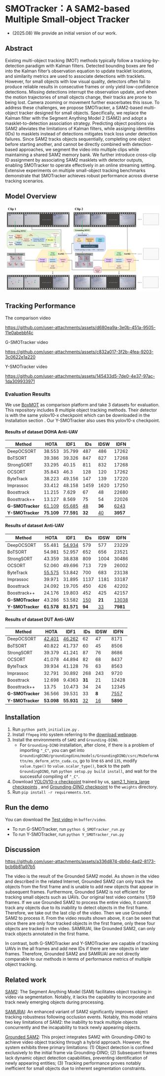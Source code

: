 # SMOTracker：A SAM2-based Multiple Small-object Tracker

- (2025.08) We provide an initial version of our work.

## Abstract
Existing multi-object tracking (MOT) methods typically follow a tracking-by-detection paradigm with Kalman filters. Detected bounding boxes are fed into the Kalman filter’s observation equation to update tracklet locations, and similarity metrics are used to associate detections with tracklets. However, for small objects with low visual quality, detectors often fail to produce reliable results in consecutive frames or only yield low-confidence detections. Missing detections interrupt the observation update, and when the motion trajectories of small objects change, their tracks are prone to being lost. Camera zooming or movement further exacerbates this issue. To address these challenges, we propose SMOTracker, a SAM2-based multi-object tracker designed for small objects. Specifically, we replace the Kalman filter with the Segment Anything Model 2 (SAM2) and adopt a masklet-to-detection association strategy. Predicting object positions via SAM2 alleviates the limitations of Kalman filters, while assigning identities (IDs) to masklets instead of detections mitigates track loss under detection failures. Since SAM2 tracks objects sequentially, completing one object before starting another, and cannot be directly combined with detection-based approaches, we segment the video into multiple clips while maintaining a shared SAM2 memory bank. We further introduce cross-clip ID assignment by associating SAM2 masklets with detector outputs, enabling SMOTracker to operate effectively in an online streaming setting. Extensive experiments on multiple small-object tracking benchmarks demonstrate that SMOTracker achieves robust performance across diverse tracking scenarios.

## Model Overview
<p align="center">
<img src="assets/structure.jpg" width="500"/>
</p>

## Tracking Performance
The comparison video

https://github.com/user-attachments/assets/d680ea9a-3e0b-451a-9505-11e0abebbf4c

G-SMOTracker video

https://github.com/user-attachments/assets/c832a017-3f2b-4fea-9203-3c0622e1a220

Y-SMOTracker video

https://github.com/user-attachments/assets/145433d5-7de0-4e37-97ac-1da309933971

### Evaluation Results
We use [BoxMOT](https://github.com/mikel-brostrom/boxmot) as comparison platform and take 3 datasets for evaluation. This repository includes 8 multiple object tracking methods. Their detector is with the same yolov10-x checkpoint which can be downloaded in the Installation section . Our Y-SMOTracker also uses this yolov10-x checkpoint.  
#### Results of dataset DOHA Anti-UAV
| Method           | HOTA          | IDF1          | IDs       | IDSW      | IDFN        |
|------------------|---------------|---------------|-----------|-----------|-------------|
| DeepOCSORT       | 38.553        | 35.799        | 487       | 486       | 17262       |
| BoTSORT          | 39.386        | 39.326        | 847       | 827       | 17268       |
| StrongSORT       | 33.295        | 40.15         | 811       | 832       | 17268       |
| OCSORT           | 35.843        | 46.3          | 128       | 120       | 17262       |
| ByteTrack        | 38.223        | 49.156        | 147       | 139       | 17220       |
| Imprassoc        | 33.412        | 48.158        | 1459      | 1620      | 17250       |
| Boosttrack       | 11.215        | 7.629         | 67        | 48        | 22680       |
| Boosttrack++     | 13.127        | 8.569         | 75        | 54        | 22026       |
| **G-SMOTracker** | <u>61.109</u> | <u>65.685</u> | <u>48</u> | **36**    | <u>6243</u> |
| **Y-SMOTracker** | **75.109**    | **77.591**    | **32**    | <u>40</u> | **3957**    |

#### Results of dataset Anti-UAV
| Method           | HOTA          | IDF1          | IDs        | IDSW      | IDFN         |
|------------------|---------------|---------------|------------|-----------|--------------|
| DeepOCSORT       | 55.481        | <u>54.934</u> | 579        | 577       | 23229        |
| BoTSORT          | 54.981        | 52.957        | 652        | 656       | 23521        |
| StrongSORT       | 43.359        | 38.838        | 809        | 1004      | 30486        |
| OCSORT           | 52.060        | 49.696        | 713        | 729       | 26002        |
| ByteTrack        | <u>55.575</u> | 53.842        | 700        | 683       | 23138        |
| Imprassoc        | 39.971        | 31.895        | 1137       | 1181      | 33187        |
| Boosttrack       | 24.092        | 19.705        | 450        | 426       | 42202        |
| Boosttrack++     | 24.176        | 19.803        | 452        | 425       | 42157        |
| **G-SMOTracker** | 43.286        | 53.582        | <u>150</u> | **21**    | <u>13038</u> |
| **Y-SMOTracker** | **61.578**    | **81.571**    | **94**     | <u>33</u> | **7981**     |

#### Results of dataset DUT Anti-UAV
| Method           | HOTA          | IDF1          | IDs       | IDSW      | IDFN        |
|------------------|---------------|---------------|-----------|-----------|-------------|
| DeepOCSORT       | <u>42.401</u> | <u>46.262</u> | 62        | 47        | 8171        |
| BoTSORT          | 40.822        | 41.737        | 60        | 45        | 8506        |
| StrongSORT       | 39.379        | 41.241        | 87        | 76        | 8686        |
| OCSORT           | 41.078        | 44.894        | 82        | 68        | 8437        |
| ByteTrack        | 39.934        | 41.128        | 76        | 63        | 8563        |
| Imprassoc        | 32.791        | 30.892        | 268       | 243       | 9720        |
| Boosttrack       | 12.698        | 9.4363        | **31**    | 21        | 12428       |
| Boosttrack++     | 13.75         | 10.473        | 34        | 24        | 12345       |
| **G-SMOTracker** | 36.566        | 39.531        | 33        | **8**     | <u>7557</u> |
| **Y-SMOTracker** | **53.098**    | **55.931**    | <u>32</u> | <u>16</u> | **5890**    |

## Installation

1. Run `python path_initialize.py` .
2. Install `ffmpeg` into system referring to the [download webpage](https://ffmpeg.org/download.html).
3. Install the environments of `SAM2` and `Grounding-DINO`. 
   * For `Grounding-DINO` installation, after clone, if there is a problem of importing `"_C"`, you can get into `GroundingDINO/groundingdino/models/GroundingDINO/csrc/MsDeformAttn/ms_deform_attn_cuda.cu`, go to line `65` and `135`, modify `value.type()` to `value.scalar_type()`, back to the path `GroundingDINO`, run `python setup.py build install`, and wait for the successful compiling of `"_C"`.
4. Download
[YOLOV10-x checkpoint](https://drive.google.com/file/d/134OtEnjhvGCF06FPIHzIyElAAHSZEkPM/view?usp=drive_link)
trained by us, 
[sam2.1_hiera_large checkpoints](https://dl.fbaipublicfiles.com/segment_anything_2/092824/sam2.1_hiera_large.pt)
, and
[Grounding-DINO checkpoint](https://github.com/IDEA-Research/GroundingDINO/releases/download/v0.1.0-alpha/groundingdino_swint_ogc.pth)
to the `weights` directory.
5. Run `pip install -r requirements.txt`.



## Run the demo
You can download the
[Test video](https://drive.google.com/file/d/1TOussiXyNZ6JY7xVqgI9s3r5TJS_NPev/view?usp=drive_link)
in `buffer/video`.
* To run G-SMOTracker, run `python G_SMOTracker_run.py`
* To run Y-SMOTracker, run `python Y_SMOTracker_run.py`


## Discussion
https://github.com/user-attachments/assets/a336d874-db6d-4ad2-8173-bcb6b81a97b5

The video is the result of the Grounded SAM2 model. As shown in the video and described in the related Internet, Grounded SAM2 can only track the objects from the first frame and is unable to add new objects that appear in subsequent frames. Furthermore, Grounded SAM2 is not efficient for tracking small objects such as UAVs.  Our original test video contains 1,159 frames. If we use Grounded SAM2 to process the entire video, it cannot track any objects due to its inability to detect objects in the first frame. Therefore, we take out the last clip of the video. Then we use Grounded SAM2 to process it. From the video results shown above, it can be seen that since there are only four tracked objects in the first frame, only these four objects are tracked in the video.
SAMRUAI, like Grounded SAM2, can only track objects annotated in the first frame.

In contrast, both G-SMOTracker and Y-SMOTracker are capable of tracking UAVs in the all frames and add new IDs if there are new objects in later frames. Therefore, Grounded SAM2 and SAMRUAI are not directly comparable to our methods in terms of performance metrics of multiple object tracking. 

## Related work
[SAM2](https://github.com/facebookresearch/sam2): The Segment Anything Model (SAM) facilitates object tracking in video via segmentation. Notably, it lacks the capability to incorporate and track newly emerging objects during processing.

[SAMURAI](https://github.com/yangchris11/samurai): An enhanced variant of SAM2 significantly improves object tracking robustness following occlusion events. Notably, this model retains two key limitations of SAM2: the inability to track multiple objects concurrently and the incapability to track newly appearing objects.

[Grounded SAM2](https://github.com/IDEA-Research/Grounded-SAM-2): This project integrates SAM2 with Grounding-DINO to achieve video object tracking through a hybrid approach. However, the system exhibits three primary limitations: (1) Object detection is confined exclusively to the initial frame via Grounding-DINO; (2) Subsequent frames lack dynamic object detection capabilities, preventing identification of newly appearing entities; (3) Tracking performance proves notably inefficient for small objects due to inherent segmentation constraints.